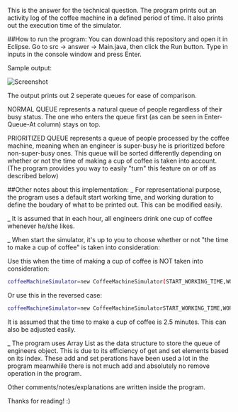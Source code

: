 This is the answer for the technical question. The program prints out an activity log of the coffee machine in a defined period of time. It also prints out the execution time of the simulator. 

##How to run the program:
You can download this repository and open it in Eclipse. Go to src -> answer -> Main.java, then click the Run button.
Type in inputs in the console window and press Enter. 

Sample output:

![Screenshot](https://raw.githubusercontent.com/vinhnghi223/ZI2014-Nghi/master/Screenshot.PNG "Screenshot")

The output prints out 2 seperate queues for ease of comparison.

NORMAL QUEUE represents a natural queue of people regardless of their busy status. The one who enters the queue first (as can be seen in Enter-Queue-At column) stays on top.

PRIORITIZED QUEUE represents a queue of people processed by the coffee machine, meaning when an engineer is super-busy he is prioritized before non-super-busy ones. This queue will be sorted differently depending on whether or not the time of making a cup of coffee is taken into account. (The program provides you way to easily "turn" this feature on or off as described below)

##Other notes about this implementation:
_ For representational purpose, the program uses a default start working time, and working duration to define the boudary of what to be printed out. This can be modified easily.

_ It is assumed that in each hour, all engineers drink one cup of coffee whenever he/she likes.

_ When start the simulator, it's up to you to choose whether or not "the time to make a cup of coffee" is taken into consideration:

Use this when the time of making a cup of coffee is NOT taken into consideration:
```sh
coffeeMachineSimulator=new CoffeeMachineSimulator(START_WORKING_TIME,WORKING_DURATION);
```

Or use this in the reversed case:
```sh
coffeeMachineSimulator=new CoffeeMachineSimulatorSTART_WORKING_TIME,WORKING_DURATION,MAKE_ONE_COFFEE_TIME);
```
It is assumed that the time to make a cup of coffee is 2.5 minutes. This can also be adjusted easily.

_ The program uses Array List as the data structure to store the queue of engineers object. This is due to its efficiency of get and set elements based on its index. These add and set perations have been used a lot in the program meanwhiile there is not much add and absolutely no remove operation in the program.

Other comments/notes/explanations are written inside the program.

Thanks for reading! :)
